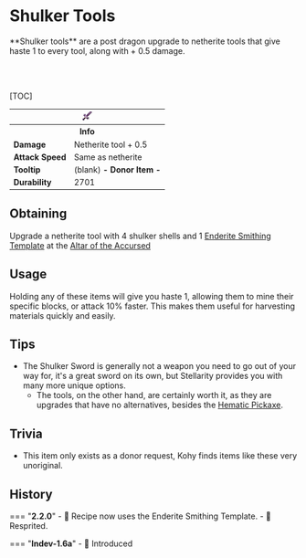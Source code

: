 # Shulker Tools

<div class="result kohara-infobox-grid" markdown>
<div markdown class="kohara-infobox-text">
**Shulker tools** are a post dragon upgrade to netherite tools that give haste 1 to every tool, along with + 0.5 damage.

<br><br>

[TOC]

</div>
<div class="kohara-infobox-table">
  <table id="kohara-infobox--item">
	<tr>
		<th colspan="2" class="kohara-infobox--top-image"><img src="../../../assets/items/shulker_sword.png"></th>
	</tr>
	<tr>
		<th colspan="2">Info</th>
	</tr>
	<tr>
		<td><b>Damage</b></td>
		<td>
		Netherite tool + 0.5
		</td>
	</tr>
	<tr>
		<td><b>Attack Speed</b></td>
		<td>Same as netherite</td>
	</tr>
	<tr>
		<td><b>Tooltip</b></td>
		<td>
        (blank)
        <b> 
        - Donor Item -
		</td>
	</tr>
	<tr>
		<td><b>Durability</b></td>
		<td>2701</td>
	</tr>
</table>
</div>
</div>

## Obtaining
Upgrade a netherite tool with 4 shulker shells and 1 [Enderite Smithing Template](../materials/enderite_smithing_template.md) at the [Altar of the Accursed](../../mechanics/altar_of_the_accursed.md)

## Usage
Holding any of these items will give you haste 1, allowing them to mine their specific blocks, or attack 10% faster. This makes them useful for harvesting materials quickly and easily.

## Tips
- The Shulker Sword is generally not a weapon you need to go out of your way for, it's a great sword on its own, but Stellarity provides you with many more unique options.
	- The tools, on the other hand, are certainly worth it, as they are upgrades that have no alternatives, besides the [Hematic Pickaxe](hematic_pickaxe.md).

## Trivia
- This item only exists as a donor request, Kohy finds items like these very unoriginal.

## History
=== "**2.2.0**"
    - :rocket: Recipe now uses the Enderite Smithing Template.
    - :rocket: Resprited.

=== "**Indev-1.6a**"
    - :rocket: Introduced